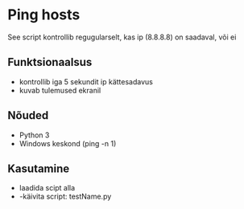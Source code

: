 # Ping hosts
See script kontrollib  regugularselt, kas ip (8.8.8.8) on saadaval, või ei
## Funktsionaalsus
- kontrollib iga 5 sekundit ip kättesadavus
- kuvab tulemused ekranil
## Nõuded
- Python 3
-  Windows keskond (ping -n 1)
## Kasutamine
- laadida  scipt alla
- -käivita script: testName.py
